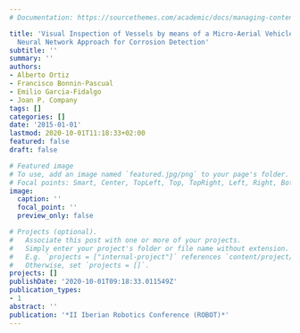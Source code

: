 ```yaml
---
# Documentation: https://sourcethemes.com/academic/docs/managing-content/

title: 'Visual Inspection of Vessels by means of a Micro-Aerial Vehicle: an Artificial
  Neural Network Approach for Corrosion Detection'
subtitle: ''
summary: ''
authors:
- Alberto Ortiz
- Francisco Bonnin-Pascual
- Emilio Garcia-Fidalgo
- Joan P. Company
tags: []
categories: []
date: '2015-01-01'
lastmod: 2020-10-01T11:18:33+02:00
featured: false
draft: false

# Featured image
# To use, add an image named `featured.jpg/png` to your page's folder.
# Focal points: Smart, Center, TopLeft, Top, TopRight, Left, Right, BottomLeft, Bottom, BottomRight.
image:
  caption: ''
  focal_point: ''
  preview_only: false

# Projects (optional).
#   Associate this post with one or more of your projects.
#   Simply enter your project's folder or file name without extension.
#   E.g. `projects = ["internal-project"]` references `content/project/deep-learning/index.md`.
#   Otherwise, set `projects = []`.
projects: []
publishDate: '2020-10-01T09:18:33.011549Z'
publication_types:
- 1
abstract: ''
publication: '*II Iberian Robotics Conference (ROBOT)*'
---
```

